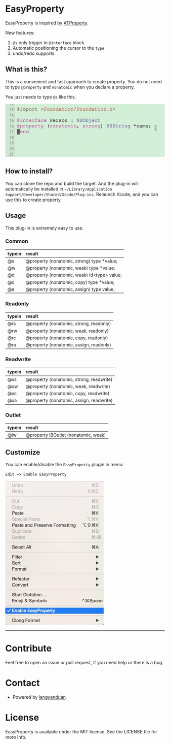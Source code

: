 # EasyProperty 

EasyProperty is inspired by [ATProperty](https://github.com/Draveness/ATProperty).

New features:

1. `@s` only trigger in `@interface` block.
2. Automatic positioning the cursor to the `type`
3. undo/redo supports.


## What is this?

This is a convenient and fast approach to create property. You do not need to type `@property` and `nonatomic` when you declare a property.

You just needs to type `@s` like this.

![Demo](./image/Demo.gif)

## How to install?

You can clone the repo and build the target. And the plug-in will automatically be installed in `~/Library/Application Support/Developer/Shared/Xcode/Plug-ins`. Relaunch Xcode, and you can use this to create property.

## Usage

This plug-in is extremely easy to use.

### Common

| typein   | result |
| :------- | :----------------------------- |
| @s       | @property (nonatomic, strong) type *value;  |
| @w       | @property (nonatomic, weak) type *value;    |
| @d       | @property (nonatomic, weak) id\<type\> value; |
| @c       | @property (nonatomic, copy) type *value;    |
| @a       | @property (nonatomic, assign) type value;   |

### Readonly

| typein   | result |
| :------- | :----------------------------- |
| @rs      | @property (nonatomic, strong, readonly) |
| @rw      | @property (nonatomic, weak, readonly)   |
| @rc      | @property (nonatomic, copy, readonly)   |
| @ra      | @property (nonatomic, assign, readonly) |

### Readwrite

| typein   | result |
| :------- | :----------------------------- |
| @xs      | @property (nonatomic, strong, readwrite) |
| @xw      | @property (nonatomic, weak, readwrite)   |
| @xc      | @property (nonatomic, copy, readwrite)   |
| @xa      | @property (nonatomic, assign, readwrite) |


### Outlet

| typein   | result |
| :------- | :----------------------------- |
| @iw      | @property IBOutlet (nonatomic, weak) |

## Customize

You can enable/disable the `EasyProperty` plugin in menu:

```
Edit => Enable EasyProperty
```

![EasyProperty Setting](./image/Setting.png)


----

# Contribute

Feel free to open an issue or pull request, if you need help or there is a bug.

# Contact

- Powered by [langyanduan](http://github.com/langyanduan)

# License

EasyProperty is available under the MIT license. See the LICENSE file for more info.


